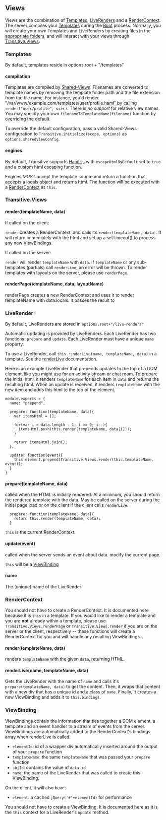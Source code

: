 ## Views

Views are the combination of [Templates](#templates), [LiveRenders](#liveRender) and a [RenderContext](#renderContext).  The server compiles your [Templates](#templates) during the [Boot](boot.html) process.  Normally, you will create your own Templates and LiveRenders by creating files in the [appropriate folders](magic_values.html), and will interact with your views through [Transitive.Views](#transitive.Views). 

### Templates
By default, templates reside in options.root + "/templates"

#### compilation

Templates are compiled by [Shared-Views](http://github.com/aaronblohowiak/shared-views).  Filenames are converted to template names by removing the template folder path and the file extension from the file name.  For instance, you'd render "/var/www/example.com/templates/user/profile.haml" by calling `render("user/profile", user)`.  There is *no support* for relative view names.  You may specify your own `filenameToTemplateName(filename)` function by overriding the default. 

To override the default configuration, pass a valid Shared-Views configuration to `Transitive.initialize(scope, options)` as `options.sharedViewConfig`.

#### engines

By default, Transitive supports [Haml-js](http://github.com/creationix/haml-js) with `escapeHtmlByDefault` set to `true` and a custom html escaping function.

Engines *MUST* accept the template source and return a function that accepts a locals object and returns html.  The function will be executed with a [RenderContext](#renderContext) as `this`.

### Transitive.Views

#### render(templateName, data)

If called on the client:

`render` creates a RenderContext, and calls its `render(templateName, data)`.  It will return immediately with the html and set up a setTimeout() to process any new ViewBindings. 

If called on the server:

`render` will render `templateName` with `data`.  If `templateName` or any sub-templates (partials) call `renderLive`, an error will be thrown.  To render templates with layouts on the server, please use `renderPage`.

#### renderPage(templateName, data, layoutName)
renderPage creates a new RenderContext and uses it to render templateName with data.locals.  It passes the result to 

### LiveRender
By default, LiveRenders are stored in `options.root+"/live-renders"`

Automatic updating is provided by LiveRenders.  Each LiveRender has two functions: `prepare` and `update`.  Each LiveRender must have a unique `name` property.  

To use a LiveRender, call `this.renderLive(name, templateName, data)` in a template.  See the [renderLive](#renderLive) documentation.

Here is an example LiveRender that prepends updates to the top of a DOM element, like you might use for an activity stream or chat room. To prepare the initial html, it renders `templateName` for each item in `data` and returns the resulting html.  When an update is received, it renders `templateName` with the new item and adds this html to the top of the element.

    module.exports = {
      name: "prepend",

      prepare: function(templateName, data){
        var itemsHtml = [];

        for(var i = data.length - 1; i >= 0; i--){
          itemsHtml.push(this.render(templateName, data[i]));
        }

        return itemsHtml.join();
      },
  
      update: function(event){
        this.element.prepend(Transitive.Views.render(this.templateName, event));
      }
    }



#### prepare(templateName, data)

called when the HTML is initially rendered.  At a minimum, you should return the rendered template with the data.  May be called on the server during the initial page load or on the client if the client calls `renderLive`.
    
      prepare: function(templateName, data){
        return this.render(templateName, data);
      }

`this` is the current RenderContext.

#### update(event)

called when the server sends an event about data. modify the current page.

`this` will be a [ViewBinding](#viewBinding)

#### name

The (unique) name of the LiveRender


### RenderContext
 You should not have to create a RenderContext. It is documented here because it is `this` in a template.  If you would like to render a template and you are **not** already within a template, please use `Transitive.Views.renderPage` or `Transitive.Views.render` if you are on the server or the client, respectively -- these functions will create a RenderContext for you and will handle any resulting ViewBindings. 

#### render(templateName, data)
renders `templateName` with the given `data`, returning HTML.

#### renderLive(name, templateName, data)
Gets the LiveRender with the name of `name` and calls it's `prepare(templateName, data)` to get the content. Then, it wraps that content with a new div that has a unique id and a class of `name`. Finally, it creates a new ViewBinding and adds it to `this.bindings`.  

  
### ViewBinding
 ViewBindings contain the information that ties together a DOM element, a template and an event handler to a stream of events from the server.  ViewBindings are automatically added to the RenderContext's bindings array when renderLive is called.

 * `elementId`: id of a wrapper div automatically inserted around the output of your `prepare` function
 * `templateName`: the same `templateName` that was passed your `prepare` function
 * `objId`: contains the value of `data.id`
 * `name`: the name of the LiveRender that was called to create this ViewBinding.

On the client, it will also have:

 * `element`: a cached `jQuery('#'+elementId)` for performance

You should not have to create a ViewBinding.  It is documented here as it is the `this` context for a LiveRender's `update` method.
 